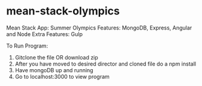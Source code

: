 # mean-stack-olympics

Mean Stack App: Summer Olympics
Features: MongoDB, Express, Angular and Node
Extra Features: Gulp

To Run Program:

1. Gitclone the file OR download zip
2. After you have moved to desired director and cloned file do a npm install
3. Have mongoDB up and running
3. Go to localhost:3000 to view program

